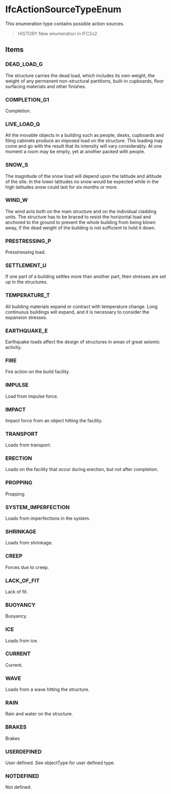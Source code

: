 # IfcActionSourceTypeEnum

This enumeration type contains possible action sources.
<!-- end of short definition -->


> HISTORY New enumeration in IFC2x2.

## Items

### DEAD_LOAD_G
The structure carries the dead load, which includes its own weight, the weight of any permanent non-structural partitions, built-in cupboards, floor surfacing materials and other finishes.

### COMPLETION_G1
Completion.

### LIVE_LOAD_Q
All the movable objects in a building such as people, desks, cupboards and filing cabinets produce an imposed load on the structure. This loading may come and go with the result that its intensity will vary considerably. At one moment a room may be empty, yet at another packed with people.

### SNOW_S
The magnitude of the snow load will depend upon the latitude and altitude of the site. In the lower latitudes no snow would be expected while in the high latitudes snow could last for six months or more.

### WIND_W
The wind acts both on the main structure and on the individual cladding units. The structure has to be braced to resist the horizontal load and anchored to the ground to prevent the whole building from being blown away, if the dead weight of the building is not sufficient to hold it down.

### PRESTRESSING_P
Presstressing load.

### SETTLEMENT_U
If one part of a building settles more than another part, then stresses are set up in the structures.

### TEMPERATURE_T
All building materials expand or contract with temperature change. Long continuous buildings will expand, and it is necessary to consider the expansion stresses.

### EARTHQUAKE_E
Earthquake loads affect the design of structures in areas of great seismic activity.

### FIRE
Fire action on the build facility.

### IMPULSE
Load from impulse force.

### IMPACT
Impact force from an object hitting the facility.

### TRANSPORT
Loads from transport.

### ERECTION
Loads on the facility that occur during erection, but not after completion.

### PROPPING
Propping

### SYSTEM_IMPERFECTION
Loads from imperfections in the system.

### SHRINKAGE
Loads from shrinkage.

### CREEP
Forces due to creep.

### LACK_OF_FIT
Lack of fit.

### BUOYANCY
Buoyancy.

### ICE
Loads from ice.

### CURRENT
Current.

### WAVE
Loads from a wave hitting the structure.

### RAIN
Rain and water on the structure.

### BRAKES
Brakes

### USERDEFINED
User defined. See objectType for user defined type.

### NOTDEFINED
Not defined.
